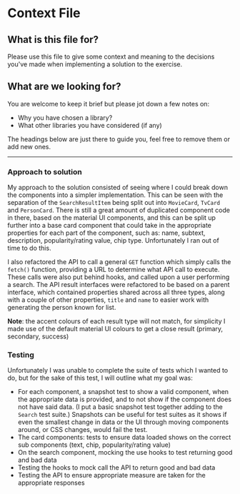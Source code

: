 # Context File

## What is this file for?

Please use this file to give some context and meaning to the decisions you've
made when implementing a solution to the
exercise.

## What are we looking for?

You are welcome to keep it brief but please jot down a few notes on:

- Why you have chosen a library?
- What other libraries you have considered (if any)

The headings below are just there to guide you, feel free to remove them or add
new ones.

---

### Approach to solution

My approach to the solution consisted of seeing where I could break down the components into a simpler implementation. This can be seen with the separation of the `SearchResultItem` being split out into `MovieCard`, `TvCard` and `PersonCard`. There is still a great amount of duplicated component code in there, based on the material UI components, and this can be split up further into a base card component that could take in the appropriate properties for each part of the component, such as: name, subtext, description, popularity/rating value, chip type. Unfortunately I ran out of time to do this.

I also refactored the API to call a general `GET` function which simply calls the `fetch()` function, providing a URL to determine what API call to execute. These calls were also put behind hooks, and called upon a user performing a search. The API result interfaces were refactored to be based on a parent interface, which contained properties shared across all three types, along with a couple of other properties, `title` and `name` to easier work with generating the person known for list.

**Note**: the accent colours of each result type will not match, for simplicity I made use of the default material UI colours to get a close result (primary, secondary, success)

### Testing

Unfortunately I was unable to complete the suite of tests which I wanted to do, but for the sake of this test, I will outline what my goal was:

- For each component, a snapshot test to show a valid component, when the appropriate data is provided, and to not show if the component does not have said data. (I put a basic snapshot test together adding to the `Search` test suite.) Snapshots can be useful for test suites as it shows if even the smallest change in data or the UI through moving components around, or CSS changes, would fail the test.
- The card components: tests to ensure data loaded shows on the correct sub components (text, chip, popularity/rating value)
- On the search component, mocking the use hooks to test returning good and bad data
- Testing the hooks to mock call the API to return good and bad data
- Testing the API to ensure appropriate measure are taken for the appropriate responses
